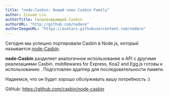 ```yaml
---
title: "node-Casbin: Новый член Casbin Family"
author: Zixuan Liu
authorTitle: Сопровождающий Casbin
authorURL: "http://github.com/nodece"
authorImageURL: "https://avatars.githubusercontent.com/nodece"
---
```


Сегодня мы успешно портировали Casbin в Node.js, который называется [node-Casbin](https://github.com/casbin/node-casbin).

**node-Casbin** разделяет аналогичное использование и API с другими реализациями Casbin. middlewares for Express, Koa2 and Egg.js готовы к использованию . Подготовлен адаптер для последовательности памяти.

Надеемся, что он будет хорошо обслуживать вашу потребность :)

GitHub: https://github.com/casbin/node-casbin
